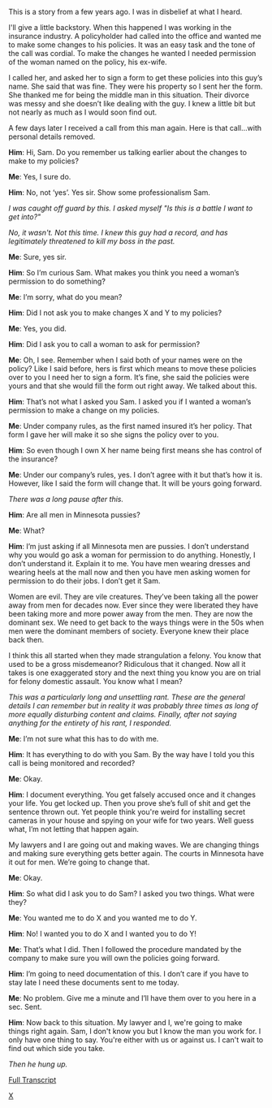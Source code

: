 This is a story from a few years ago. I was in disbelief at what I heard.

I'll give a little backstory. When this happened I was working in the insurance industry. A policyholder had called into the office and wanted me to make some changes to his policies. It was an easy task and the tone of the call was cordial. To make the changes he wanted I needed permission of the woman named on the policy, his ex-wife.

I called her, and asked her to sign a form to get these policies into this guy’s name. She said that was fine. They were his property so I sent her the form. She thanked me for being the middle man in this situation. Their divorce was messy and she doesn’t like dealing with the guy. I knew a little bit but not nearly as much as I would soon find out.

A few days later I received a call from this man again. Here is that call…with personal details removed.

**Him**: Hi, Sam. Do you remember us talking earlier about the changes to make to my policies?

**Me**: Yes, I sure do.

**Him**: No, not ‘yes’. Yes sir. Show some professionalism Sam.

*I was caught off guard by this. I asked myself "Is this is a battle I want to get into?"*

*No, it wasn't. Not this time. I knew this guy had a record, and has legitimately threatened to kill my boss in the past.*

**Me**: Sure, yes sir.

**Him**: So I’m curious Sam. What makes you think you need a woman’s permission to do something?

**Me**: I’m sorry, what do you mean?

**Him**: Did I not ask you to make changes X and Y to my policies?

**Me**: Yes, you did.

**Him**: Did I ask you to call a woman to ask for permission?

**Me**: Oh, I see. Remember when I said both of your names were on the policy? Like I said before, hers is first which means to move these policies over to you I need her to sign a form. It’s fine, she said the policies were yours and that she would fill the form out right away. We talked about this.

**Him**: That’s not what I asked you Sam. I asked you if I wanted a woman’s permission to make a change on my policies.

**Me**: Under company rules, as the first named insured it’s her policy. That form I gave her will make it so she signs the policy over to you.

**Him**: So even though I own X her name being first means she has control of the insurance?

**Me**: Under our company’s rules, yes. I don’t agree with it but that’s how it is. However, like I said the form will change that. It will be yours going forward.

*There was a long pause after this.*

**Him**: Are all men in Minnesota pussies?

**Me**: What?

**Him**: I’m just asking if all Minnesota men are pussies. I don’t understand why you would go ask a woman for permission to do anything. Honestly, I don’t understand it. Explain it to me. You have men wearing dresses and wearing heels at the mall now and then you have men asking women for permission to do their jobs. I don’t get it Sam.

Women are evil. They are vile creatures. They’ve been taking all the power away from men for decades now. Ever since they were liberated they have been taking more and more power away from the men. They are now the dominant sex. We need to get back to the ways things were in the 50s when men were the dominant members of society. Everyone knew their place back then.

I think this all started when they made strangulation a felony. You know that used to be a gross misdemeanor? Ridiculous that it changed. Now all it takes is one exaggerated story and the next thing you know you are on trial for felony domestic assault. You know what I mean?

*This was a particularly long and unsettling rant. These are the general details I can remember but in reality it was probably three times as long of more equally disturbing content and claims. Finally, after not saying anything for the entirety of his rant, I responded.*

**Me**: I’m not sure what this has to do with me.

**Him**: It has everything to do with you Sam. By the way have I told you this call is being monitored and recorded?

**Me**: Okay.

**Him**: I document everything. You get falsely accused once and it changes your life. You get locked up. Then you prove she’s full of shit and get the sentence thrown out. Yet people think you're weird for installing secret cameras in your house and spying on your wife for two years. Well guess what, I’m not letting that happen again.

My lawyers and I are going out and making waves. We are changing things and making sure everything gets better again. The courts in Minnesota have it out for men. We’re going to change that.

**Me**: Okay.

**Him**: So what did I ask you to do Sam? I asked you two things. What were they?

**Me**: You wanted me to do X and you wanted me to do Y.

**Him**: No! I wanted you to do X and I wanted you to do Y!

**Me**: That’s what I did. Then I followed the procedure mandated by the company to make sure you will own the policies going forward.

**Him**: I’m going to need documentation of this. I don’t care if you have to stay late I need these documents sent to me today.

**Me**: No problem. Give me a minute and I’ll have them over to you here in a sec. Sent.

**Him**: Now back to this situation. My lawyer and I, we're going to make things right again. Sam, I don't know you but I know the man you work for. I only have one thing to say. You're either with us or against us. I can't wait to find out which side you take.

*Then he hung up.*

[Full Transcript](https://www.youtube.com/watch?v=NDu60ODLkwM&feature=youtu.be)

[X](https://www.reddit.com/r/WarZoneSeries/)